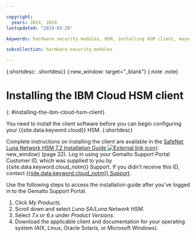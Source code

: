 ```yaml
---

copyright:
  years: 2014, 2019
lastupdated: "2019-03-26"

keywords: hardware security modules, HSM, installing HSM client, keys

subcollection: hardware-security-modules

---
```


{:shortdesc: .shortdesc}
{:new_window: target="_blank"}
{:note .note}

# Installing the IBM Cloud HSM client
{: #installing-the-ibm-cloud-hsm-client}

You need to install the client software before you can begin configuring your {{site.data.keyword.cloud}} HSM.
{:shortdesc}

Complete instructions on installing the client are available in the [SafeNet Luna Network HSM 7.2 Installation Guide ![External link icon](../../icons/launch-glyph.svg "External link icon")](https://supportportal.gemalto.com/csm?id=kb_article_view&sys_kb_id=19a81c8bdb9a1fc8d298728dae96197d&sysparm_article=KB0017573){: new_window} (page 32). Log in using your Gemalto Support Portal Customer ID, which was supplied to you by {{site.data.keyword.cloud_notm}} Support. If you didn't receive this ID, contact [{{site.data.keyword.cloud_notm}} Support](/docs/get-support?topic=get-support-getting-customer-support#getting-customer-support).

Use the following steps to access the installation guide after you've logged in to the Gemalto Support Portal.

1. Click *My Products*.
2. Scroll down and select *Luna SA/Luna Network HSM*.
3. Select *7.x* or *6.x* under *Product Versions*.
4. Download the applicable client and documentation for your operating system (AIX, Linux, Oracle Solaris, or Microsoft Windows).
